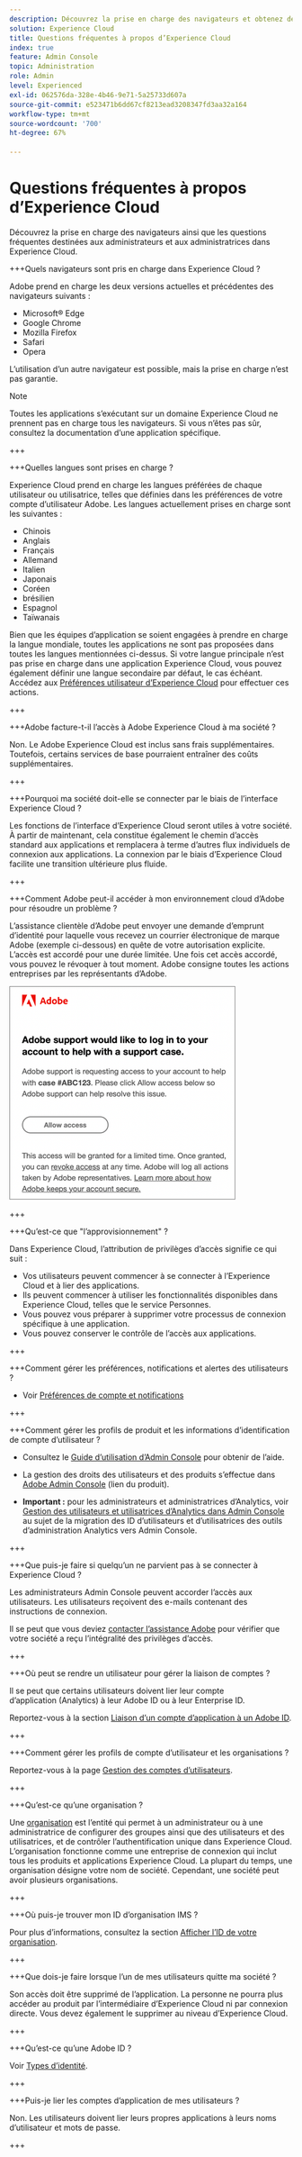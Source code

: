 ```yaml
---
description: Découvrez la prise en charge des navigateurs et obtenez des réponses aux questions fréquentes à l’intention des administrateurs dans Adobe Experience Cloud.
solution: Experience Cloud
title: Questions fréquentes à propos d’Experience Cloud
index: true
feature: Admin Console
topic: Administration
role: Admin
level: Experienced
exl-id: 062576da-328e-4b46-9e71-5a25733d607a
source-git-commit: e523471b6dd67cf8213ead3208347fd3aa32a164
workflow-type: tm+mt
source-wordcount: '700'
ht-degree: 67%

---
```


# Questions fréquentes à propos d’Experience Cloud

Découvrez la prise en charge des navigateurs ainsi que les questions fréquentes destinées aux administrateurs et aux administratrices dans Experience Cloud.

+++Quels navigateurs sont pris en charge dans Experience Cloud ?

Adobe prend en charge les deux versions actuelles et précédentes des navigateurs suivants :

* Microsoft® Edge
* Google Chrome
* Mozilla Firefox
* Safari
* Opera

L’utilisation d’un autre navigateur est possible, mais la prise en charge n’est pas garantie.

>[!NOTE]
>
>Toutes les applications s’exécutant sur un domaine Experience Cloud ne prennent pas en charge tous les navigateurs. Si vous n’êtes pas sûr, consultez la documentation d’une application spécifique.

+++

+++Quelles langues sont prises en charge ?

Experience Cloud prend en charge les langues préférées de chaque utilisateur ou utilisatrice, telles que définies dans les préférences de votre compte d’utilisateur Adobe. Les langues actuellement prises en charge sont les suivantes :

* Chinois
* Anglais
* Français
* Allemand
* Italien
* Japonais
* Coréen
* brésilien
* Espagnol
* Taïwanais

Bien que les équipes d’application se soient engagées à prendre en charge la langue mondiale, toutes les applications ne sont pas proposées dans toutes les langues mentionnées ci-dessus. Si votre langue principale n’est pas prise en charge dans une application Experience Cloud, vous pouvez également définir une langue secondaire par défaut, le cas échéant. Accédez aux [Préférences utilisateur dʼExperience Cloud](https://experience.adobe.com/preferences) pour effectuer ces actions.

+++

+++Adobe facture-t-il l’accès à Adobe Experience Cloud à ma société ?

Non. Le Adobe Experience Cloud est inclus sans frais supplémentaires. Toutefois, certains services de base pourraient entraîner des coûts supplémentaires.

+++

+++Pourquoi ma société doit-elle se connecter par le biais de l’interface Experience Cloud ?

Les fonctions de l’interface d’Experience Cloud seront utiles à votre société. À partir de maintenant, cela constitue également le chemin dʼaccès standard aux applications et remplacera à terme dʼautres flux individuels de connexion aux applications. La connexion par le biais d’Experience Cloud facilite une transition ultérieure plus fluide.

+++

+++Comment Adobe peut-il accéder à mon environnement cloud d’Adobe pour résoudre un problème ?

L’assistance clientèle d’Adobe peut envoyer une demande d’emprunt d’identité pour laquelle vous recevez un courrier électronique de marque Adobe (exemple ci-dessous) en quête de votre autorisation explicite. L’accès est accordé pour une durée limitée. Une fois cet accès accordé, vous pouvez le révoquer à tout moment. Adobe consigne toutes les actions entreprises par les représentants dʼAdobe.

![Demande Assistance clientèle Adobe](../assets/support-email.png)

+++

+++Qu’est-ce que &quot;l’approvisionnement&quot; ?

Dans Experience Cloud, l’attribution de privilèges d’accès signifie ce qui suit :

* Vos utilisateurs peuvent commencer à se connecter à l’Experience Cloud et à lier des applications.
* Ils peuvent commencer à utiliser les fonctionnalités disponibles dans Experience Cloud, telles que le service Personnes.
* Vous pouvez vous préparer à supprimer votre processus de connexion spécifique à une application.
* Vous pouvez conserver le contrôle de lʼaccès aux applications.

+++

+++Comment gérer les préférences, notifications et alertes des utilisateurs ?

* Voir [ Préférences de compte et notifications](/help/interface/features/account-preferences.md)

+++

+++Comment gérer les profils de produit et les informations d’identification de compte d’utilisateur ?

* Consultez le [Guide d’utilisation d’Admin Console](https://helpx.adobe.com/fr/enterprise/admin-guide.html) pour obtenir de l’aide.

* La gestion des droits des utilisateurs et des produits s’effectue dans [Adobe Admin Console](https://adminconsole.adobe.com/enterprise) (lien du produit).

* **Important :** pour les administrateurs et administratrices d’Analytics, voir [Gestion des utilisateurs et utilisatrices d’Analytics dans Admin Console](https://experienceleague.adobe.com/docs/analytics/admin/user-product-management/migrate-users/c-migration-tool.html?lang=fr) au sujet de la migration des ID d’utilisateurs et d’utilisatrices des outils d’administration Analytics vers Admin Console.

+++

+++Que puis-je faire si quelqu’un ne parvient pas à se connecter à Experience Cloud ?

Les administrateurs Admin Console peuvent accorder l’accès aux utilisateurs. Les utilisateurs reçoivent des e-mails contenant des instructions de connexion.

Il se peut que vous deviez [contacter l’assistance Adobe](https://experienceleague.adobe.com/fr?support-solution=General&amp;lang=fr#support) pour vérifier que votre société a reçu l’intégralité des privilèges d’accès.

+++

+++Où peut se rendre un utilisateur pour gérer la liaison de comptes ?

Il se peut que certains utilisateurs doivent lier leur compte dʼapplication (Analytics) à leur Adobe ID ou à leur Enterprise ID.

Reportez-vous à la section [Liaison dʼun compte dʼapplication à un Adobe ID](../administration/organizations.md).

+++

+++Comment gérer les profils de compte d’utilisateur et les organisations ?

Reportez-vous à la page [Gestion des comptes d’utilisateurs](../administration/organizations.md).

+++

+++Qu’est-ce qu’une organisation ?

Une [organisation](../administration/organizations.md) est l’entité qui permet à un administrateur ou à une administratrice de configurer des groupes ainsi que des utilisateurs et des utilisatrices, et de contrôler l’authentification unique dans Experience Cloud. Lʼorganisation fonctionne comme une entreprise de connexion qui inclut tous les produits et applications Experience Cloud. La plupart du temps, une organisation désigne votre nom de société. Cependant, une société peut avoir plusieurs organisations.

+++

+++Où puis-je trouver mon ID d’organisation IMS ?

Pour plus d’informations, consultez la section [Afficher l’ID de votre organisation](../administration/organizations.md).

+++

+++Que dois-je faire lorsque l’un de mes utilisateurs quitte ma société ?

Son accès doit être supprimé de lʼapplication. La personne ne pourra plus accéder au produit par l’intermédiaire d’Experience Cloud ni par connexion directe. Vous devez également le supprimer au niveau d’Experience Cloud.

+++

+++Qu’est-ce qu’une Adobe ID ?

Voir [Types d’identité](https://helpx.adobe.com/fr/enterprise/using/identity.html).

+++

+++Puis-je lier les comptes d’application de mes utilisateurs ?

Non. Les utilisateurs doivent lier leurs propres applications à leurs noms dʼutilisateur et mots de passe.

+++

